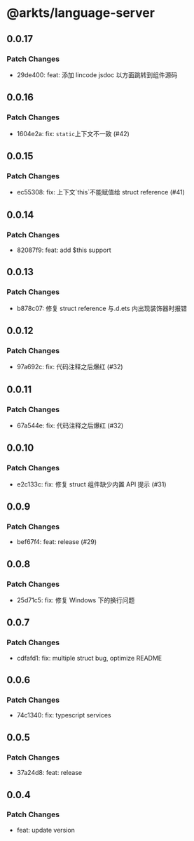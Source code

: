 # @arkts/language-server

## 0.0.17

### Patch Changes

- 29de400: feat: 添加 lincode jsdoc 以方面跳转到组件源码

## 0.0.16

### Patch Changes

- 1604e2a: fix: `static`上下文不一致 (#42)

## 0.0.15

### Patch Changes

- ec55308: fix: 上下文\`this\`不能赋值给 struct reference (#41)

## 0.0.14

### Patch Changes

- 82087f9: feat: add $this support

## 0.0.13

### Patch Changes

- b878c07: 修复 struct reference 与.d.ets 内出现装饰器时报错

## 0.0.12

### Patch Changes

- 97a692c: fix: 代码注释之后爆红 (#32)

## 0.0.11

### Patch Changes

- 67a544e: fix: 代码注释之后爆红 (#32)

## 0.0.10

### Patch Changes

- e2c133c: fix: 修复 struct 组件缺少内置 API 提示 (#31)

## 0.0.9

### Patch Changes

- bef67f4: feat: release (#29)

## 0.0.8

### Patch Changes

- 25d71c5: fix: 修复 Windows 下的换行问题

## 0.0.7

### Patch Changes

- cdfafd1: fix: multiple struct bug, optimize README

## 0.0.6

### Patch Changes

- 74c1340: fix: typescript services

## 0.0.5

### Patch Changes

- 37a24d8: feat: release

## 0.0.4

### Patch Changes

- feat: update version
